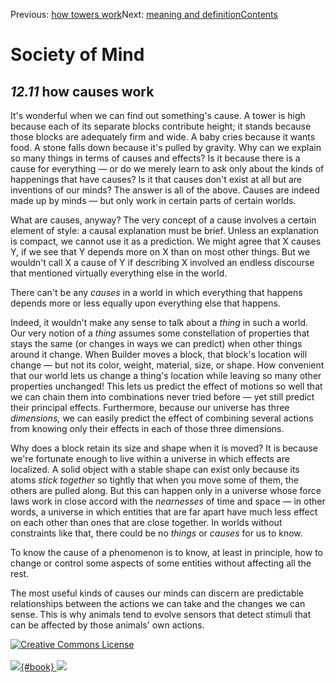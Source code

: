 <div class="chapnav">

<span class="prev">Previous: [how towers
work](./som-12.10.html)</span><span class="next">Next: [meaning and
definition](./som-12.12.html)</span><span
class="contents">[Contents](index.html)</span>
<div class="titlebar">

Society of Mind
===============

</div>

</div>

*12.11* how causes work
-----------------------

It's wonderful when we can find out something's cause. A tower is high
because each of its separate blocks contribute height; it stands because
those blocks are adequately firm and wide. A baby cries because it wants
food. A stone falls down because it's pulled by gravity. Why can we
explain so many things in terms of causes and effects? Is it because
there is a cause for everything — or do we merely learn to ask only
about the kinds of happenings that have causes? Is it that causes don't
exist at all but are inventions of our minds? The answer is all of the
above. Causes are indeed made up by minds — but only work in certain
parts of certain worlds.

What are causes, anyway? The very concept of a cause involves a certain
element of style: a causal explanation must be brief. Unless an
explanation is compact, we cannot use it as a prediction. We might agree
that X causes Y, if we see that Y depends more on X than on most other
things. But we wouldn't call X a cause of Y if describing X involved an
endless discourse that mentioned virtually everything else in the world.

There can't be any *causes* in a world in which everything that happens
depends more or less equally upon everything else that happens.

Indeed, it wouldn't make any sense to talk about a *thing* in such a
world. Our very notion of a *thing* assumes some constellation of
properties that stays the same (or changes in ways we can predict) when
other things around it change. When Builder moves a block, that block's
location will change — but not its color, weight, material, size, or
shape. How convenient that our world lets us change a thing's location
while leaving so many other properties unchanged! This lets us predict
the effect of motions so well that we can chain them into combinations
never tried before — yet still predict their principal effects.
Furthermore, because our universe has three *dimensions,* we can easily
predict the effect of combining several actions from knowing only their
effects in each of those three dimensions.

Why does a block retain its size and shape when it is moved? It is
because we're fortunate enough to live within a universe in which
effects are localized. A solid object with a stable shape can exist only
because its atoms *stick together* so tightly that when you move some of
them, the others are pulled along. But this can happen only in a
universe whose force laws work in close accord with the *nearnesses* of
time and space — in other words, a universe in which entities that are
far apart have much less effect on each other than ones that are close
together. In worlds without constraints like that, there could be no
*things* or *causes* for us to know.

To know the cause of a phenomenon is to know, at least in principle, how
to change or control some aspects of some entities without affecting all
the rest.

The most useful kinds of causes our minds can discern are predictable
relationships between the actions we can take and the changes we can
sense. This is why animals tend to evolve sensors that detect stimuli
that can be affected by those animals' own actions.

<div class="footer">

[![Creative Commons
License](http://i.creativecommons.org/l/by-nc-sa/3.0/80x15.png)](http://creativecommons.org/licenses/by-nc-sa/3.0/deed.en_US)\
\
[![](./images/som_book.jpeg){#book}
![](./images/a_logo_17.gif)](http://www.amazon.com/gp/product/0671657135?ie=UTF8&camp=1789&creativeASIN=0671657135&linkCode=xm2&tag=marvinminsky)

</div>
